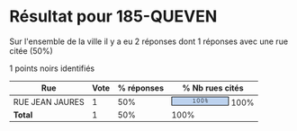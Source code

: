 # Résultat pour 185-QUEVEN

Sur l'ensemble de la ville il y a eu 2 réponses dont 1 réponses avec une rue citée (50%)

1 points noirs identifiés

| Rue | Vote | % réponses | % Nb rues cités|
|-----|------|------------|----------------|
| RUE JEAN JAURES | 1 | 50% | <img src="../../img/bar_100.gif" />&nbsp;100%|
| **Total** | 1 | 50% | 100%|
